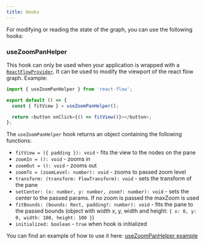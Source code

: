 ```yaml
---
title: Hooks
---
```


<InfoBox title="Note" text="The following hooks are available from version 8.0.0 upwards. You have to use the ReactFlowProvider if you want to use these hooks."/>

For modifying or reading the state of the graph, you can use the following hooks:

### useZoomPanHelper

This hook can only be used when your application is wrapped with a [`ReactFlowProvider`](/docs/api/components/provider/).
It can be used to modify the viewport of the react flow graph. Example:

```javascript
import { useZoomPanHelper } from 'react-flow';

export default () => {
  const { fitView } = useZoomPanHelper();

  return <button onClick={() => fitView()}></button>;
};
```

The `useZoomPanHelper` hook returns an object containing the following functions:

- `fitView = ({ padding }): void` - fits the view to the nodes on the pane
- `zoomIn = (): void` - zooms in
- `zoomOut = (): void` - zooms out
- `zoomTo = (zoomLevel: number): void` - zooms to passed zoom level
- `transform: (transform: FlowTransform): void` - sets the transform of the pane
- `setCenter: (x: number, y: number, zoom?: number): void` - sets the center to the passed params. If no zoom is passed the maxZoom is used
- `fitBounds: (bounds: Rect, padding?: number): void` - fits the pane to the passed bounds (object with width x, y, width and height: `{ x: 0, y: 0, width: 100, height: 100 }`)
- `initialized: boolean` - `true` when hook is initialized

You can find an example of how to use it here: [useZoomPanHelper example](/examples/use-zoom-pan-helper-hook/)

